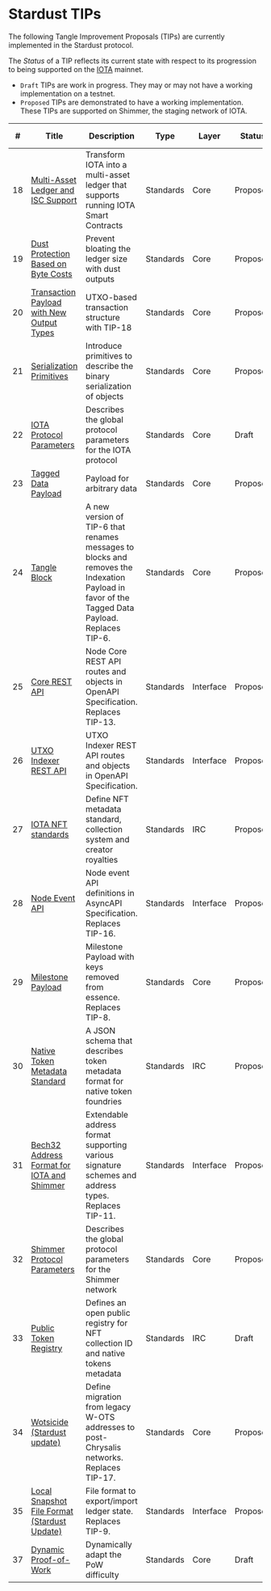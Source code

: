 # Stardust TIPs

The following Tangle Improvement Proposals (TIPs) are currently implemented in the Stardust protocol.

The _Status_ of a TIP reflects its current state with respect to its progression to being supported on
the [IOTA](../chrysalis/introduction.md) mainnet.

- `Draft` TIPs are work in progress. They may or may not have a working implementation on a testnet.
- `Proposed` TIPs are demonstrated to have a working implementation. These TIPs are supported on Shimmer, the staging
  network of IOTA.

| #   | Title                                                               | Description                                                                                                                                    | Type      | Layer     | Status   | Initial Target |
| --- | ------------------------------------------------------------------- | ---------------------------------------------------------------------------------------------------------------------------------------------- | --------- | --------- | -------- | -------------- |
| 18  | [Multi-Asset Ledger and ISC Support](/tips/tips/TIP-0018)           | Transform IOTA into a multi-asset ledger that supports running IOTA Smart Contracts                                                            | Standards | Core      | Proposed | **Stardust**   |
| 19  | [Dust Protection Based on Byte Costs](/tips/tips/TIP-0019)          | Prevent bloating the ledger size with dust outputs                                                                                             | Standards | Core      | Proposed | **Stardust**   |
| 20  | [Transaction Payload with New Output Types](/tips/tips/TIP-0020)    | UTXO-based transaction structure with TIP-18                                                                                                   | Standards | Core      | Proposed | **Stardust**   |
| 21  | [Serialization Primitives](/tips/tips/TIP-0021)                     | Introduce primitives to describe the binary serialization of objects                                                                           | Standards | Core      | Proposed | **Stardust**   |
| 22  | [IOTA Protocol Parameters](/tips/tips/TIP-0022)                     | Describes the global protocol parameters for the IOTA protocol                                                                                 | Standards | Core      | Draft    | **Stardust**   |
| 23  | [Tagged Data Payload](/tips/tips/TIP-0023)                          | Payload for arbitrary data                                                                                                                     | Standards | Core      | Proposed | **Stardust**   |
| 24  | [Tangle Block](/tips/tips/TIP-0024)                                 | A new version of TIP-6 that renames messages to blocks and removes the Indexation Payload in favor of the Tagged Data Payload. Replaces TIP-6. | Standards | Core      | Proposed | **Stardust**   |
| 25  | [Core REST API](/tips/tips/TIP-0025)                                | Node Core REST API routes and objects in OpenAPI Specification. Replaces TIP-13.                                                               | Standards | Interface | Proposed | **Stardust**   |
| 26  | [UTXO Indexer REST API](/tips/tips/TIP-0026)                        | UTXO Indexer REST API routes and objects in OpenAPI Specification.                                                                             | Standards | Interface | Proposed | **Stardust**   |
| 27  | [IOTA NFT standards](/tips/tips/TIP-0027)                           | Define NFT metadata standard, collection system and creator royalties                                                                          | Standards | IRC       | Proposed | **Stardust**   |
| 28  | [Node Event API](/tips/tips/TIP-0028)                               | Node event API definitions in AsyncAPI Specification. Replaces TIP-16.                                                                         | Standards | Interface | Proposed | **Stardust**   |
| 29  | [Milestone Payload](/tips/tips/TIP-0029)                            | Milestone Payload with keys removed from essence. Replaces TIP-8.                                                                              | Standards | Core      | Proposed | **Stardust**   |
| 30  | [Native Token Metadata Standard](/tips/tips/TIP-0030)               | A JSON schema that describes token metadata format for native token foundries                                                                  | Standards | IRC       | Proposed | **Stardust**   |
| 31  | [Bech32 Address Format for IOTA and Shimmer](/tips/tips/TIP-0031)   | Extendable address format supporting various signature schemes and address types. Replaces TIP-11.                                             | Standards | Interface | Proposed | **Stardust**   |
| 32  | [Shimmer Protocol Parameters](/tips/tips/TIP-0032)                  | Describes the global protocol parameters for the Shimmer network                                                                               | Standards | Core      | Proposed | **Stardust**   |
| 33  | [Public Token Registry](https://github.com/iotaledger/tips/pull/72) | Defines an open public registry for NFT collection ID and native tokens metadata                                                               | Standards | IRC       | Draft    | **Stardust**   |
| 34  | [Wotsicide (Stardust update)](/tips/tips/TIP-0034)                  | Define migration from legacy W-OTS addresses to post-Chrysalis networks. Replaces TIP-17.                                                      | Standards | Core      | Proposed | **Stardust**   |
| 35  | [Local Snapshot File Format (Stardust Update)](/tips/tips/TIP-0035) | File format to export/import ledger state. Replaces TIP-9.                                                                                     | Standards | Interface | Proposed | **Stardust**   |
| 37  | [Dynamic Proof-of-Work](https://github.com/iotaledger/tips/pull/81) | Dynamically adapt the PoW difficulty                                                                                                           | Standards | Core      | Draft    | **Stardust**   |

